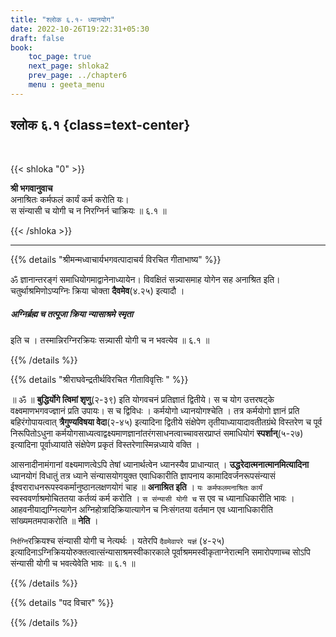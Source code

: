 ```yaml
---
title: "श्लोक ६.१- ध्यानयोग"
date: 2022-10-26T19:22:31+05:30
draft: false
book:
    toc_page: true
    next_page: shloka2
    prev_page: ../chapter6
    menu : geeta_menu
---
```




## श्लोक ६.१ {class=text-center}

<br/>

{{< shloka  "0"  >}}

**श्री भगवानुवाच**  
अनाश्रितः कर्मफलं कार्यं कर्म करोति यः।    
स संन्यासी च योगी च न निरग्निर्न चाक्रियः ॥ ६.१ ॥

{{< /shloka >}}

---


{{% details "श्रीमन्मध्वाचार्यभगवत्पादाचर्य विरचित  गीताभाष्य" %}}

ॐ ज्ञानान्तरङ्गं समाधियोगमाद्वानेनाध्यायेन। विवक्षितं 
सन्न्यासमाह योगेन सह अनाश्रित इति। चतुर्थाश्रमिणोऽप्यग्निः 
क्रिया चोक्ता **दैवमेव**(४.२५)  इत्यादौ । 
##### अग्निर्ब्रह्म च तत्पूजा क्रिया न्यासाश्रमे स्मृता 
इति च । तस्मान्निरग्निरक्रियः सन्न्यासी योगी च न भवत्येव  ॥ ६.१ ॥

{{% /details %}}



{{% details "श्रीराघवेन्द्रतीर्थविरचित गीताविवृत्तिः " %}}


॥ ॐ ॥ **बुद्धिर्योगे त्विमां शृणु**(२-३९) इति योगवचनं 
प्रतिज्ञातं द्वितीये। स च योग उत्तरषट्के वक्ष्वमाणभगवज्ज्ञानं 
प्रति उपायः। स च द्विविधः । कर्मयोगो ध्यानयोगश्चेति । 
तत्र कर्मयोगो ज्ञानं प्रति
बहिरंगोपायत्वात्‌ **त्रैगुण्यविषया वेदा**(२-४५) इत्यादिना द्वितीये संक्षेपेण
तृतीयाध्यायादावतीतग्रंथे विस्तरेण च पूर्व निरूपितोऽधुना 
कर्मयोगसाध्यत्वाद्वक्ष्यमाणज्ञानांतरंगसाधनत्वाच्चावसरप्राप्तं समाधियोगं 
**स्पर्शान्‌**(५-२७) इत्यादिना पूर्वाध्यायांते संक्षेपेण प्रकृतं 
विस्तरेणास्मिन्नध्याये वक्ति ।  

आसनादीनामंगानां वक्ष्यमाणत्वेऽपि तेषां ध्यानार्थत्वेन ध्यानस्यैव
प्राधान्यात्‌ । **उद्धरेदात्मनात्मानमित्यादिना** ध्यानयोगं विधातुं 
तत्र ध्याने 
संन्यासयोगयुक्त एवाधिकारीति ज्ञापनाय कामादिवर्जनरूपसंन्यासं 
ईश्वराराधनरूपस्वकर्मानुष्ठानलक्षणयोगं चाह ॥ **अनाश्रित इति** । 
`यः कर्मफलमनाश्रितः` `कार्यं` स्वस्ववर्णाश्रमोचिततया कर्तव्यं कर्म 
करोति । 
`स संन्यासी योगी च` स एव च ध्यानाधिकारीति भावः । 
आहवनीयाद्यग्नित्यागेन  अग्निहोत्रादिक्रियात्यागेन च निःसंगतया वर्तमान एव 
ध्यानाधिकारीति  सांख्यमतमपाकरोति ॥ 
**नेति** ।   

`निर्रग्नि`रक्रियश्च संन्यासी योगी च नेत्यर्थः । 
यतेरपि `दैवमेवापरे यज्ञं` (४-२५) 
इत्यादिनाऽग्निक्रिययोरुक्तत्वात्संन्यासाश्रमस्वीकारकाले 
पूर्वाश्रममस्वीकृताग्नेरात्मनि समारोपणाच्च
सोऽपि संन्यासी योगी च भवत्येवेति भावः ॥ ६.१ ॥

{{% /details %}}



{{% details "पद विचार" %}}


{{% /details %}}
